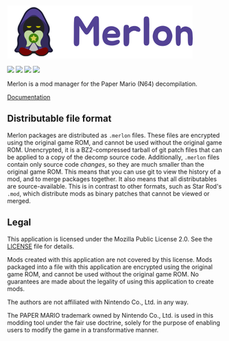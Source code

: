 [![Merlon](assets/logo/logotype.png)](https://merlon.readthedocs.io)

[![](https://img.shields.io/github/actions/workflow/status/nanaian/merlon/rust.yml?branch=main)](https://github.com/nanaian/merlon/actions)
[![](https://img.shields.io/discord/279322074412089344?color=%237289DA&logo=discord&logoColor=ffffff)](https://discord.gg/paper-mario-modding-279322074412089344)
[![](https://img.shields.io/crates/v/merlon)](https://crates.io/crates/merlon)
[![](https://img.shields.io/pypi/v/merlon)](https://pypi.org/project/merlon/)

Merlon is a mod manager for the Paper Mario (N64) decompilation.

[Documentation](https://merlon.readthedocs.io/)

## Distributable file format

Merlon packages are distributed as `.merlon` files. These files are encrypted using the original game ROM, and cannot be used without the original game ROM. Unencrypted, it is a BZ2-compressed tarball of git patch files that can be applied to a copy of the decomp source code. Additionally, `.merlon` files contain only source code *changes*, so they are much smaller than the original game ROM. This means that you can use git to view the history of a mod, and to merge packages together. It also means that all distributables are source-available. This is in contrast to other formats, such as Star Rod's `.mod`, which distribute mods as binary patches that cannot be viewed or merged.

## Legal

This application is licensed under the Mozilla Public License 2.0. See the [LICENSE](LICENSE) file for details.

Mods created with this application are not covered by this license. Mods packaged into a file with this application are encrypted using the original game ROM, and cannot be used without the original game ROM. No guarantees are made about the legality of using this application to create mods.

The authors are not affiliated with Nintendo Co., Ltd. in any way.

The PAPER MARIO trademark owned by Nintendo Co., Ltd. is used in this modding tool under the fair use doctrine, solely for the purpose of enabling users to modify the game in a transformative manner.
